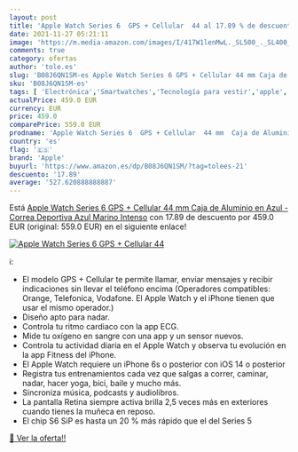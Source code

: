 ```yaml
---
layout: post
title: 'Apple Watch Series 6  GPS + Cellular  44 al 17.89 % de descuento'
date: 2021-11-27 05:21:11
image: 'https://m.media-amazon.com/images/I/417W1lenMwL._SL500_._SL400_.jpg'
comments: true
category: ofertas
author: 'tole.es'
slug: 'B08J6QN1SM-es Apple Watch Series 6 GPS + Cellular 44 mm Caja de Aluminio...'
sku: 'B08J6QN1SM-es'
tags: [ 'Electrónica','Smartwatches','Tecnología para vestir','apple', ]
actualPrice: 459.0 EUR
currency: EUR
price: 459.0
comparePrice: 559.0 EUR
prodname: 'Apple Watch Series 6  GPS + Cellular  44 mm  Caja de Aluminio en Azul - Correa Deportiva Azul Marino Intenso'
country: 'es'
flag: '🇪🇸'
brand: 'Apple'
buyurl: 'https://www.amazon.es/dp/B08J6QN1SM/?tag=tolees-21'
descuento: '17.89'
average: '527.620888888887'
---
```


Está [Apple Watch Series 6  GPS + Cellular  44 mm  Caja de Aluminio en Azul - Correa Deportiva Azul Marino Intenso](https://www.amazon.es/dp/B08J6QN1SM/?tag=tolees-21) con 17.89 de descuento por 459.0 EUR (original: 559.0 EUR) en el siguiente enlace!

[![Apple Watch Series 6  GPS + Cellular  44](https://m.media-amazon.com/images/I/417W1lenMwL._SL500_._SL400_.jpg)](https://www.amazon.es/dp/B08J6QN1SM/?tag=tolees-21)

ℹ️:

- El modelo GPS + Cellular te permite llamar, enviar mensajes y recibir indicaciones sin llevar el teléfono encima (Operadores compatibles: Orange, Telefonica, Vodafone. El Apple Watch y el iPhone tienen que usar el mismo operador.)
- Diseño apto para nadar.
- Controla tu ritmo cardiaco con la app ECG.
- Mide tu oxígeno en sangre con una app y un sensor nuevos.
- Controla tu actividad diaria en el Apple Watch y observa tu evolución en la app Fitness del iPhone.
- El Apple Watch requiere un iPhone 6s o posterior con iOS 14 o posterior
- Registra tus entrenamientos cada vez que salgas a correr, caminar, nadar, hacer yoga, bici, baile y mucho más.
- Sincroniza música, podcasts y audiolibros.
- La pantalla Retina siempre activa brilla 2,5 veces más en exteriores cuando tienes la muñeca en reposo.
- El chip S6 SiP es hasta un 20 % más rápido que el del Series 5

[🛒 Ver la oferta!!](https://www.amazon.es/dp/B08J6QN1SM/?tag=tolees-21)
